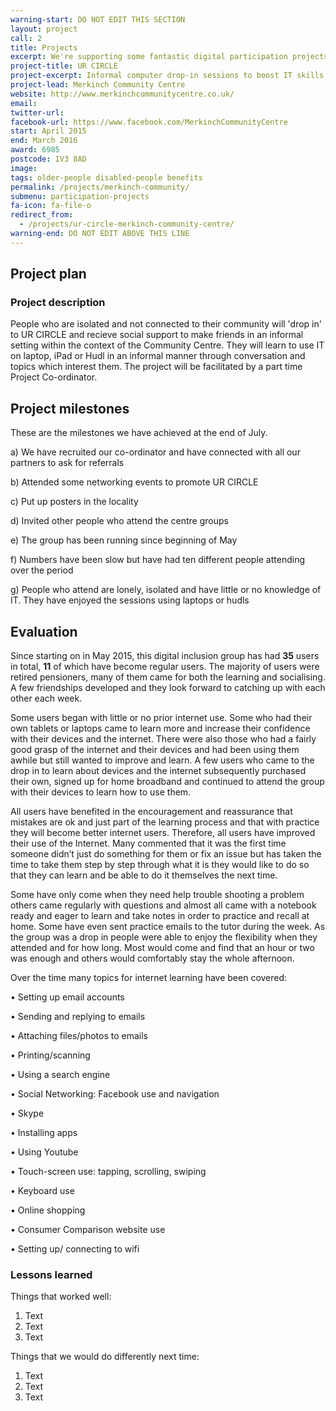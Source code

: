 ```yaml
---
warning-start: DO NOT EDIT THIS SECTION
layout: project
call: 2
title: Projects
excerpt: We're supporting some fantastic digital participation projects. Here are their stories.
project-title: UR CIRCLE
project-excerpt: Informal computer drop-in sessions to boost IT skills and reduce social isolation
project-lead: Merkinch Community Centre
website: http://www.merkinchcommunitycentre.co.uk/
email:
twitter-url:
facebook-url: https://www.facebook.com/MerkinchCommunityCentre
start: April 2015
end: March 2016
award: 6985
postcode: IV3 8AD
image:
tags: older-people disabled-people benefits
permalink: /projects/merkinch-community/
submenu: participation-projects
fa-icon: fa-file-o
redirect_from:
  - /projects/ur-circle-merkinch-community-centre/
warning-end: DO NOT EDIT ABOVE THIS LINE
---
```


## Project plan

### Project description

People who are isolated and not connected to their community will 'drop in' to UR CIRCLE and recieve social support to make friends in an informal setting within the context of the Community Centre. They will learn to use IT on laptop, iPad or Hudl in an informal manner through conversation and topics which interest them. The project will be facilitated by a part time Project Co-ordinator.


## Project milestones

These are the milestones we have achieved at the end of July.

a)	We have recruited our co-ordinator and have connected with all our partners to ask for referrals

b)	Attended some networking events to promote UR CIRCLE

c)	Put up posters in the locality

d)	Invited other people who attend the centre groups

e)	The group has been running since beginning of May

f)	Numbers have been slow but have had ten different people attending over the period

g)	People who attend are lonely, isolated and have little or no knowledge of IT.  They have enjoyed the sessions using laptops or hudls


## Evaluation

Since starting on in May 2015, this digital inclusion group has had **35** users in total, **11** of which have become regular users. The majority of users were retired pensioners, many of them came for both the learning and socialising. A few friendships developed and they look forward to catching up with each other each week.

Some users began with little or no prior internet use. Some who had their own tablets or laptops came to learn more and increase their confidence with their devices and the internet. There were also those who had a fairly good grasp of the internet and their devices and had been using them awhile but still wanted to improve and learn. A few users who came to the drop in to learn about devices and the internet subsequently purchased their own, signed up for home broadband and continued to attend the group with their devices to learn how to use them.

All users have benefited in the encouragement and reassurance that mistakes are ok and just part of the learning process and that with practice they will become better internet users. Therefore, all users have improved their use of the Internet. Many commented that it was the first time someone didn’t just do something for them or fix an issue but has taken the time to take them step by step through what it is they would like to do so that they can learn and be able to do it themselves the next time.

Some have only come when they need help trouble shooting a problem others came regularly with questions and almost all came with a notebook ready and eager to learn and take notes in order to practice and recall at home. Some have even sent practice emails to the tutor during the week. As the group was a drop in people were able to enjoy the flexibility when they attended and for how long. Most would come and find that an hour or two was enough and others would comfortably stay the whole afternoon.

Over the time many topics for internet learning have been covered:

•	Setting up email accounts

•	Sending and replying to emails

•	Attaching files/photos to emails

•	Printing/scanning

•	Using a search engine

•	Social Networking: Facebook use and navigation

•	Skype

•	Installing apps

•	Using Youtube

•	Touch-screen use: tapping, scrolling, swiping

•	Keyboard use

•	Online shopping

•	Consumer Comparison website use

•	Setting up/ connecting to wifi

### Lessons learned

Things that worked well:

1. Text
2. Text
3. Text

Things that we would do differently next time:

1. Text
2. Text
3. Text
